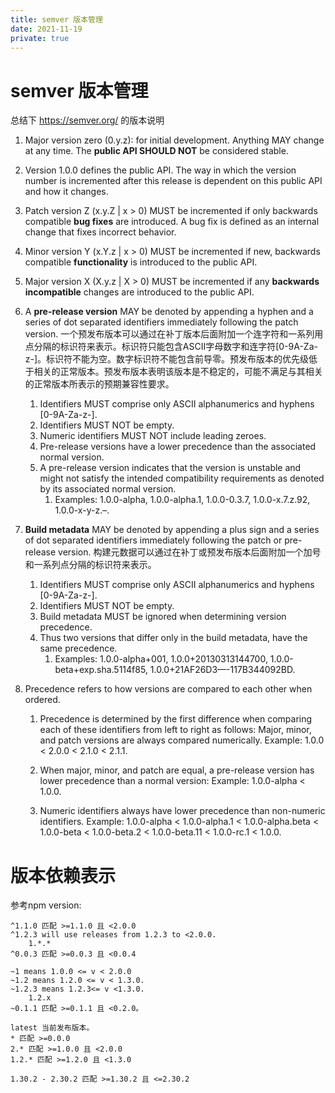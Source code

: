 ```yaml
---
title: semver 版本管理
date: 2021-11-19
private: true
---
```

# semver 版本管理
总结下 https://semver.org/ 的版本说明

1. Major version zero (0.y.z):
    for initial development. Anything MAY change at any time. The **public API SHOULD NOT** be considered stable.

4. Version 1.0.0 defines the public API. 
    The way in which the version number is incremented after this release is dependent on this public API and how it changes.

6. Patch version Z (x.y.Z | x > 0) MUST be incremented if only backwards compatible **bug fixes** are introduced. A bug fix is defined as an internal change that fixes incorrect behavior.

7. Minor version Y (x.Y.z | x > 0) MUST be incremented if new, backwards compatible **functionality** is introduced to the public API. 

8. Major version X (X.y.z | X > 0) MUST be incremented if any **backwards incompatible** changes are introduced to the public API. 

9. A **pre-release version** MAY be denoted by appending a hyphen and a series of dot separated identifiers immediately following the patch version. 
一个预发布版本可以通过在补丁版本后面附加一个连字符和一系列用点分隔的标识符来表示。标识符只能包含ASCII字母数字和连字符[0-9A-Za-z-]。标识符不能为空。数字标识符不能包含前导零。预发布版本的优先级低于相关的正常版本。预发布版本表明该版本是不稳定的，可能不满足与其相关的正常版本所表示的预期兼容性要求。
    1. Identifiers MUST comprise only ASCII alphanumerics and hyphens [0-9A-Za-z-]. 
    2. Identifiers MUST NOT be empty. 
    3. Numeric identifiers MUST NOT include leading zeroes. 
    4. Pre-release versions have a lower precedence than the associated normal version. 
    5. A pre-release version indicates that the version is unstable and might not satisfy the intended compatibility requirements as denoted by its associated normal version. 
       1. Examples: 1.0.0-alpha, 1.0.0-alpha.1, 1.0.0-0.3.7, 1.0.0-x.7.z.92, 1.0.0-x-y-z.–.

1.  **Build metadata** MAY be denoted by appending a plus sign and a series of dot separated identifiers immediately following the patch or pre-release version. 
构建元数据可以通过在补丁或预发布版本后面附加一个加号和一系列点分隔的标识符来表示。
    1.  Identifiers MUST comprise only ASCII alphanumerics and hyphens [0-9A-Za-z-]. 
    2.  Identifiers MUST NOT be empty. 
    3.  Build metadata MUST be ignored when determining version precedence. 
    4.  Thus two versions that differ only in the build metadata, have the same precedence. 
        1.  Examples: 1.0.0-alpha+001, 1.0.0+20130313144700, 1.0.0-beta+exp.sha.5114f85, 1.0.0+21AF26D3—-117B344092BD.

3.  Precedence refers to how versions are compared to each other when ordered.
    1. Precedence is determined by the first difference when comparing each of these identifiers from left to right as follows: Major, minor, and patch versions are always compared numerically.
        Example: 1.0.0 < 2.0.0 < 2.1.0 < 2.1.1.

    2. When major, minor, and patch are equal, a pre-release version has lower precedence than a normal version:
        Example: 1.0.0-alpha < 1.0.0.
    3. Numeric identifiers always have lower precedence than non-numeric identifiers.
        Example: 1.0.0-alpha < 1.0.0-alpha.1 < 1.0.0-alpha.beta < 1.0.0-beta < 1.0.0-beta.2 < 1.0.0-beta.11 < 1.0.0-rc.1 < 1.0.0.

# 版本依赖表示
参考npm version:

    ^1.1.0 匹配 >=1.1.0 且 <2.0.0
    ^1.2.3 will use releases from 1.2.3 to <2.0.0.
        1.*.*
    ^0.0.3 匹配 >=0.0.3 且 <0.0.4

    ~1 means 1.0.0 <= v < 2.0.0
    ~1.2 means 1.2.0 <= v < 1.3.0.
    ~1.2.3 means 1.2.3<= v <1.3.0.
        1.2.x
    ~0.1.1 匹配 >=0.1.1 且 <0.2.0。

    latest 当前发布版本。
    * 匹配 >=0.0.0
    2.* 匹配 >=1.0.0 且 <2.0.0
    1.2.* 匹配 >=1.2.0 且 <1.3.0

    1.30.2 - 2.30.2 匹配 >=1.30.2 且 <=2.30.2